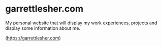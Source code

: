 # garrettlesher.com
My personal website that will display my work experiences, projects and display some information about me.

(https://garrettlesher.com)
